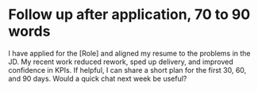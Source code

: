 # Follow up after application, 70 to 90 words

I have applied for the [Role] and aligned my resume to the problems in the JD. My recent work reduced rework, sped up delivery, and improved confidence in KPIs. If helpful, I can share a short plan for the first 30, 60, and 90 days. Would a quick chat next week be useful?